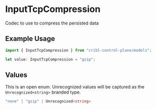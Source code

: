 # InputTcpCompression

Codec to use to compress the persisted data

## Example Usage

```typescript
import { InputTcpCompression } from "cribl-control-plane/models";

let value: InputTcpCompression = "gzip";
```

## Values

This is an open enum. Unrecognized values will be captured as the `Unrecognized<string>` branded type.

```typescript
"none" | "gzip" | Unrecognized<string>
```